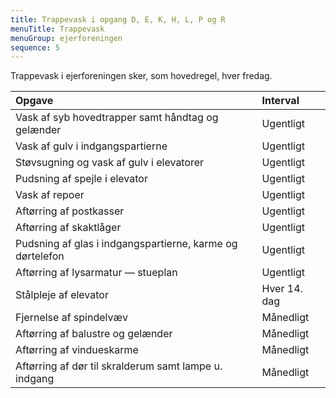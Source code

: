 ```yaml
---
title: Trappevask i opgang D, E, K, H, L, P og R
menuTitle: Trappevask
menuGroup: ejerforeningen
sequence: 5
---
```

Trappevask i ejerforeningen sker, som hovedregel, hver fredag.

| Opgave | Interval |
| :- | :- |
| Vask af syb hovedtrapper samt håndtag og gelænder | Ugentligt |
| Vask af gulv i indgangspartierne | Ugentligt |
| Støvsugning og vask af gulv i elevatorer | Ugentligt |
| Pudsning af spejle i elevator | Ugentligt |
| Vask af repoer | Ugentligt |
| Aftørring af postkasser | Ugentligt |
| Aftørring af skaktlåger | Ugentligt |
| Pudsning af glas i indgangspartierne, karme og dørtelefon | Ugentligt |
| Aftørring af lysarmatur &mdash; stueplan | Ugentligt |
| Stålpleje af elevator | Hver 14. dag |
| Fjernelse af spindelvæv | Månedligt |
| Aftørring af balustre og gelænder | Månedligt |
| Aftørring af vindueskarme | Månedligt |
| Aftørring af dør til skralderum samt lampe u. indgang | Månedligt |
